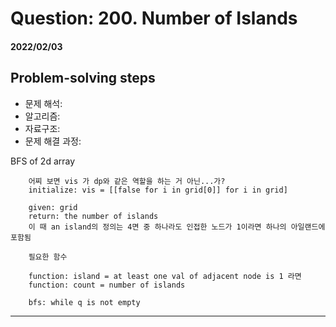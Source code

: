 # Question: 200. Number of Islands
#### 2022/02/03


## Problem-solving steps
* 문제 해석:
* 알고리즘: 
* 자료구조: 
* 문제 해결 과정: 

BFS of 2d array
        
        어찌 보면 vis 가 dp와 같은 역할을 하는 거 아닌...가?  
        initialize: vis = [[false for i in grid[0]] for i in grid]  
        
        given: grid  
        return: the number of islands  
        이 때 an island의 정의는 4면 중 하나라도 인접한 노드가 1이라면 하나의 아일랜드에 포함됨  
        
        필요한 함수   
        
        function: island = at least one val of adjacent node is 1 라면   
        function: count = number of islands  
            
        bfs: while q is not empty  



---

```python3

```
